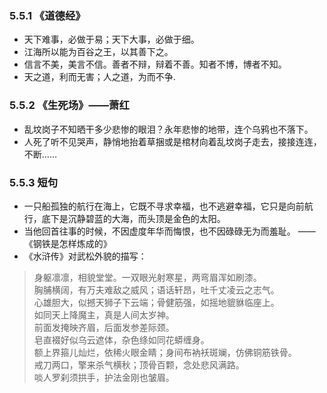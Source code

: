 ### 5.5.1 《道德经》
- 天下难事，必做于易；天下大事，必做于细。
- 江海所以能为百谷之王，以其善下之。
- 信言不美，美言不信。善者不辩，辩着不善。知者不博，博者不知。
- 天之道，利而无害；人之道，为而不争.

### 5.5.2 《生死场》——萧红
- 乱坟岗子不知晒干多少悲惨的眼泪？永年悲惨的地带，连个乌鸦也不落下。
- 人死了听不见哭声，静悄地抬着草捆或是棺材向着乱坟岗子走去，接接连连，不断……

### 5.5.3 短句
- 一只船孤独的航行在海上，它既不寻求幸福，也不逃避幸福，它只是向前航行，底下是沉静碧蓝的大海，而头顶是金色的太阳。
- 当他回首往事的时候，不因虚度年华而悔恨，也不因碌碌无为而羞耻。 ——《钢铁是怎样炼成的》
- 《水浒传》对武松外貌的描写：
> 身躯凛凛，相貌堂堂。一双眼光射寒星，两弯眉浑如刷漆。<br>
胸脯横阔，有万夫难敌之威风；语话轩昂，吐千丈凌云之志气。<br>
心雄胆大，似撼天狮子下云端；骨健筋强，如摇地貔貅临座上。<br>
如同天上降魔主，真是人间太岁神。<br>
前面发掩映齐眉，后面发参差际颈。<br>
皂直裰好似乌云遮体，杂色绦如同花蟒缠身。<br>
额上界箍儿灿烂，依稀火眼金睛；身间布衲袄斑斓，仿佛铜筋铁骨。<br>
戒刀两口，擎来杀气横秋；顶骨百颗，念处悲风满路。<br>
啖人罗刹须拱手，护法金刚也皱眉。